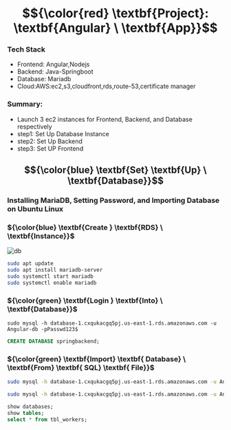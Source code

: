 # $${\color{red} \textbf{Project}: \textbf{Angular}  \ \textbf{App}}$$

### Tech Stack
- Frontend: Angular,Nodejs
- Backend: Java-Springboot
- Database: Mariadb
- Cloud:AWS:ec2,s3,cloudfront,rds,route-53,certificate manager
### Summary:
- Launch 3 ec2 instances for Frontend, Backend, and Database respectively
- step1: Set Up Database Instance
- step2: Set Up Backend
- step3: Set UP Frontend
  
## $${\color{blue} \textbf{Set} \textbf{Up}  \ \textbf{Database}}$$

### Installing MariaDB, Setting Password, and Importing Database on Ubuntu Linux


###  ${\color{blue} \textbf{Create } \textbf{RDS}  \ \textbf{Instance}}$

![db](https://github.com/abhipraydhoble/Project-Angular-App/assets/122669982/8d992b33-4a08-4a68-95ab-1021c1111791)


```bash
sudo apt update
sudo apt install mariadb-server
sudo systemctl start mariadb
sudo systemctl enable mariadb


```
### ${\color{green} \textbf{Login } \textbf{Into}  \ \textbf{Database}}$
````
sudo mysql -h database-1.cxqukacgq5pj.us-east-1.rds.amazonaws.com -u Angular-db -pPasswd123$
````
```sql
CREATE DATABASE springbackend;

```

### ${\color{green} \textbf{Import} \textbf{ Database}  \ \textbf{From} \textbf{ SQL} \textbf{ File}}$
```bash
sudo mysql -h database-1.cxqukacgq5pj.us-east-1.rds.amazonaws.com -u Angular-db -pPasswd123$ springbackend < springbackend.sql
```
```bash
sudo mysql -h database-1.cxqukacgq5pj.us-east-1.rds.amazonaws.com -u Angular-db -pPasswd123$
```
```sql
show databases;
show tables;
select * from tbl_workers;
```
